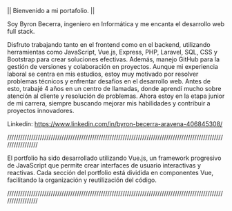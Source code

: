 || Bienvenido a mi portafolio. ||

Soy Byron Becerra, ingeniero en Informática y me encanta el desarrollo web full stack. 

Disfruto trabajando tanto en el frontend como en el backend, utilizando herramientas como JavaScript, Vue.js, Express, PHP, Laravel, SQL, CSS y Bootstrap para crear soluciones efectivas. Además, manejo GitHub para la gestión de versiones y colaboración en proyectos. Aunque mi experiencia laboral se centra en mis estudios, estoy muy motivado por resolver problemas técnicos y enfrentar desafíos en el desarrollo web. Antes de esto, trabajé 4 años en un centro de llamadas, donde aprendí mucho sobre atención al cliente y resolución de problemas. Ahora estoy en la etapa junior de mi carrera, siempre buscando mejorar mis habilidades y contribuir a proyectos innovadores.

Linkedin: https://www.linkedin.com/in/byron-becerra-aravena-406845308/

/////////////////////////////////////////////////////////////////////////////////////////////////////////////////

El portfolio ha sido desarrollado utilizando Vue.js, un framework progresivo de JavaScript que permite crear interfaces de usuario interactivas y reactivas. Cada sección del portfolio está dividida en componentes Vue, facilitando la organización y reutilización del código.

/////////////////////////////////////////////////////////////////////////////////////////////////////////////////
